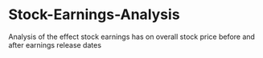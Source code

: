 # Stock-Earnings-Analysis
Analysis of the effect stock earnings has on overall stock price before and after earnings release dates
